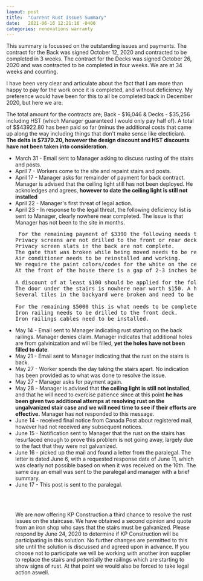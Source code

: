 ```yaml
---
layout: post
title:  "Current Rust Issues Summary"
date:   2021-06-16 12:21:16 -0400
categories: renovations warranty
---
```

<p>
This summary is focussed on the outstanding issues and payments. The contract for the Back was signed October 12, 2020 and contracted to be completed in 3 weeks. The contract for the Decks was signed October 26, 2020 and was contracted to be completed in four weeks. We are at 34 weeks and counting.
</p>

<p>I have been very clear and articulate about the fact that I am more than happy to pay for the work once it is completed, and without deficiency. My preference would have been for this to all be completed back in December 2020, but here we are.
</p>
 
<p>The total amount for the contracts are; Back - $16,046 & Decks - $35,256 including HST (which Manager guaranteed I would only pay half of). A total of $$43922.80 has been paid so far (minus the additional costs that came up along the way including things that don't make sense like electician). <b>The delta is $7379.20, however the design discount and HST discounts have not been taken into consideration.</b>

<ul>
 <li>March 31 - Email sent to Manager asking to discuss rusting of the stairs and posts.
 <li>April 7 - Workers come to the site and repaint stairs and posts.
 <li>April 17 - Manager asks for remainder of payment for back contract. Manager is advised that the ceiling light still has not been deployed. He acknoledges and agrees, <b>however to date the ceiling light is still not installed</b>
 <li>April 22 - Manager's first threat of legal action.
 <li>April 23 - In response to the legal threat, the following deficiency list is sent to Manager, clearly nowhere near completed. The issue is that Manager has not been to the site in months.

<pre>
 For the remaining payment of $3390 the following needs to be completed and addressed:
Privacy screens are not drilled to the front or rear deck.
Privacy screen slats in the back are not complete.
The gate that was broken while being moved needs to be repaired.
Air conditioner needs to be reinstalled and working.
We require the paint colors/codes for the white on the ceiling, and the iron out front.
At the front of the house there is a gap of 2-3 inches between the deck and the house. Is this considered complete? Is there a reason for it?

A discount of at least $100 should be applied for the following (photos are attached):
The door under the stairs is nowhere near worth $150. A hole was cut and hinges installed but no latch was installed to keep it closed. It took your guy less than an hour.
Several tiles in the backyard were broken and need to be replaced. I'm not interested in you doing this work.

For the remaining $5000 this is what needs to be completed:
Iron railing needs to be drilled to the front deck.
Iron railings cables need to be installed.
</pre>
 <li>May 14 - Email sent to Manager indicating rust starting on the back railings. Manager denies claim. Manager indicates that additional holes are from galvinization and will be filled, <b>yet the holes have not been filled to date</b>.
 <li>May 21 - Email sent to Manager indicating that the rust on the stairs is back.
 <li>May 27 - Worker spends the day taking the stairs apart. No indication has been provided as to what was done to resolve the issue.
 <li>May 27 - Manager asks for payment again.
 <li>May 28 - Manager is advised that <b>the ceiling light is still not installed</b>, and that he will need to exercise patience since at this point <b>he has been given two additional attemps at resolving rust on the ungalvanized stair case and we will need time to see if their efforts are effective.</b> Manager has not responded to this message.
 <li>June 14 - received final notice from Canada Post about registered mail, however had not received any subsequent notices.
 <li>June 15 - Notification sent to Manager that the rust on the stairs has resurfaced enough to prove this problem is not going away, largely due to the fact that they were not galvanized.
 <li>June 16 - picked up the mail and found a letter from the paralegal. The letter is dated June 6, with a requested response date of June 11, which was clearly not possible based on when it was received on the 16th. The same day an email was sent to the paralegal and manager with a brief summary.
 <li>June 17 - This post is sent to the paralegal.
</li>

<br><br>

<p>
We are now offering KP Construction a third chance to resolve the rust issues on the staircase. We have obtained a second opinion and quote from an iron shop who says that the stairs must be galvanized. Please respond by June 24, 2020 to determine if KP Construction will be participating in this solution. No further changes are permitted to this site until the solution is discussed and agreed upon in advance. If you choose not to participate we will be working with another iron supplier to replace the stairs and potentially the railings which are starting to show signs of rust. At that point we would also be forced to take legal action aswell.
</p>
